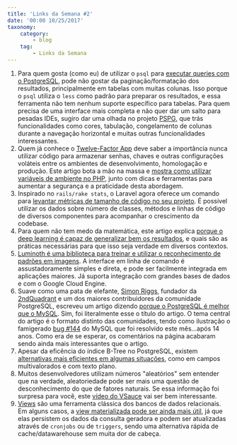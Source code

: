 ```yaml
---
title: 'Links da Semana #2'
date: '00:00 10/25/2017'
taxonomy:
    category:
        - blog
    tag:
        - Links da Semana
---
```


1. Para quem gosta (como eu) de utilizar o `psql` para [executar queries com o PostgreSQL](https://www.postgresql.org/docs/10/static/app-psql.html), pode não gostar da paginação/formatação dos resultados, principalmente em tabelas com muitas colunas. Isso porque o `psql` utiliza o `less` como padrão para preparar os resultados, e essa ferramenta não tem nenhum suporte específico para tabelas. Para quem precisa de uma interface mais completa e não quer dar um salto para pesadas IDEs, sugiro dar uma olhada no projeto [PSPG](https://github.com/okbob/pspg), que trás funcionalidades como cores, tabulação, congelamento de colunas durante a navegação horizontal e muitas outras funcionalidades interessantes.
1. Quem já conhece o [Twelve-Factor App](https://www.12factor.net/) deve saber a importância nunca utilizar código para armazenar senhas, chaves e outras configurações voláteis entre os ambientes de desenvolvimento, homologação e produção. Este artigo bota a mão na massa e [mostra como utilizar variáveis de ambiente no PHP](https://jolicode.com/blog/what-you-need-to-know-about-environment-variables-with-php), junto com dicas e ferramentas para aumentar a segurança e a praticidade desta abordagem.
1. Inspirado no `rails/rake stats`, o Laravel agora oferece um comando para [levantar métricas de tamanho de código no seu projeto](https://laravel-news.com/laravel-stats-package). É possível utilizar os dados sobre número de classes, métodos e linhas de código de diversos componentes para acompanhar o crescimento da codebase.
1. Para quem não tem medo da matemática, este artigo explica [porque o deep learning é capaz de generalizar bem os resultados](https://arxiv.org/pdf/1710.05468.pdf), e quais são as práticas necessárias para que isso seja verdade em diversos contextos.
1. [Luminoth é uma biblioteca para treinar e utilizar o reconhecimento de padrões em imagens](https://luminoth.ai/). A interface em linha de comando é assustadoramente simples e direta, e pode ser facilmente integrada em aplicações maiores. Já suporta integração com grandes bases de dados e com o Google Cloud Engine.
1. Suave como uma pata de elefante, [Simon Riggs](https://twitter.com/simon_riggs), fundador da [2ndQuadrant](https://www.2ndquadrant.com/en/) e um dos maiores contribuidores da comunidade PostgreSQL, escreveu um artigo dizendo [porque o PostgreSQL é melhor que o MySQL](https://blog.2ndquadrant.com/postgresql-better-mysql-1/). Sim, foi literalmente esse o título do artigo. O tema central do artigo é o formato distinto das comunidades, tendo como ilustração o famigerado [bug #144](https://bugs.mysql.com/bug.php?id=199) do MySQL que foi resolvido este mês...após 14 anos. Como era de se esperar, os comentários na página acabaram sendo ainda mais interessantes que o artigo.
1. Apesar da eficência do índice B-Tree no PostgreSQL, existem [alternativas mais eficientes em algumas situações](https://www.citusdata.com/blog/2017/10/17/tour-of-postgres-index-types/), como em campos multivalorados e com texto plano.
1. Muitos desenvolvedores utilizam números "aleatórios" sem entender que na verdade, aleatoriedade pode ser mais uma questão de desconhecimento do que de fatores naturais. Se essa informação foi surpresa para você, este [vídeo do VSauce](https://www.youtube.com/watch?v=9rIy0xY99a0) vai ser bem interessante.
1. [Views](http://www.devmedia.com.br/conceitos-e-criacao-de-views-no-sql-server/22390) são uma ferramenta clássica dos bancos de dados relacionais. Em alguns casos, a [view materializada pode ser ainda mais útil](https://www.postgresql.org/docs/current/static/rules-materializedviews.html), já que elas persistem os dados da consulta geradora e podem ser atualizadas através de `cronjobs` ou de `triggers`, sendo uma alternativa rápida de cache/datawarehouse sem muita dor de cabeça.  

